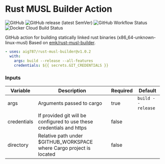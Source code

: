 Rust MUSL Builder Action
========================

![GitHub](https://img.shields.io/github/license/aig787/rust-musl-builder)
![GitHub release (latest SemVer)](https://img.shields.io/github/v/release/aig787/rust-musl-builder)
![GitHub Workflow Status](https://img.shields.io/github/workflow/status/aig787/rust-musl-builder/CI)
![Docker Cloud Build Status](https://img.shields.io/docker/cloud/build/aig787/rust-musl-builder)

GitHub action for building statically linked rust binaries (x86_64-unknown-linux-musl) Based on [emk/rust-musl-builder](https://github.com/emk/rust-musl-builder).

```yaml
- uses: aig787/rust-musl-builder@v1.0.2
  with:
    args: build --release --all-features
    credentials: ${{ secrets.GIT_CREDENTIALS }}
```
### Inputs
| Variable | Description | Required | Default |
|----------|-------------|----------|---------|
| args     | Arguments passed to cargo | true | `build --release` | 
| credentials | If provided git will be configured to use these credentials and https | false | |
| directory | Relative path under $GITHUB_WORKSPACE where Cargo project is located | false | |
